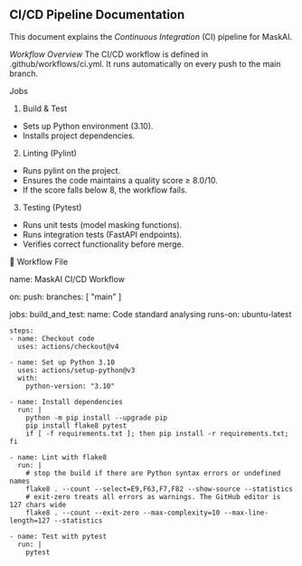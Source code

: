 ## CI/CD Pipeline Documentation

This document explains the *Continuous Integration* (CI) pipeline for MaskAI.

*Workflow Overview*
The CI/CD workflow is defined in .github/workflows/ci.yml.
It runs automatically on every push to the main branch.

Jobs
1. Build & Test
- Sets up Python environment (3.10).
- Installs project dependencies.
2. Linting (Pylint)
- Runs pylint on the project.
- Ensures the code maintains a quality score ≥ 8.0/10.
- If the score falls below 8, the workflow fails.
3. Testing (Pytest)
- Runs unit tests (model masking functions).
- Runs integration tests (FastAPI endpoints).
- Verifies correct functionality before merge.

📝 Workflow File

name: MaskAI CI/CD Workflow

on:
  push:
    branches: [ "main" ]

jobs:
  build_and_test:
    name: Code standard analysing
    runs-on: ubuntu-latest

    steps:
    - name: Checkout code
      uses: actions/checkout@v4

    - name: Set up Python 3.10
      uses: actions/setup-python@v3
      with:
        python-version: "3.10"

    - name: Install dependencies
      run: |
        python -m pip install --upgrade pip
        pip install flake8 pytest
        if [ -f requirements.txt ]; then pip install -r requirements.txt; fi

    - name: Lint with flake8
      run: |
        # stop the build if there are Python syntax errors or undefined names
        flake8 . --count --select=E9,F63,F7,F82 --show-source --statistics
        # exit-zero treats all errors as warnings. The GitHub editor is 127 chars wide
        flake8 . --count --exit-zero --max-complexity=10 --max-line-length=127 --statistics
        
    - name: Test with pytest
      run: |
        pytest